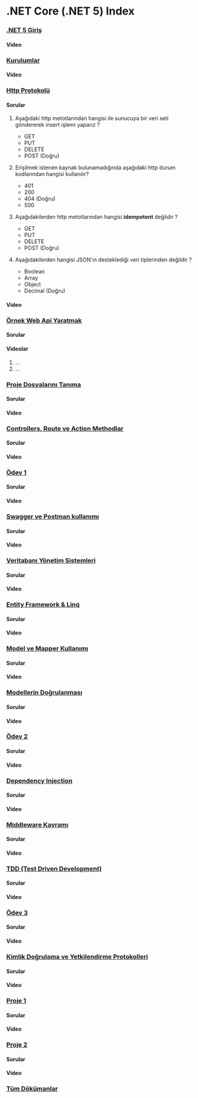 # .NET Core (.NET 5) Index

### [.NET 5 Giriş](1-net5-giris/)

#### Video

### [Kurulumlar](2-kurulumlar/)

#### Video

### [Http Protokolü](3-http-protokolu/)

#### Sorular

1. Aşağıdaki http metotlarından hangisi ile sunucuya bir veri seti göndererek insert işlemi yaparız ?

   - GET
   - PUT
   - DELETE
   - POST (Doğru)

2. Erişilmek istenen kaynak bulunamadığında aşağıdaki http durum kodlarından hangisi kullanılır?

   - 401
   - 200
   - 404 (Doğru)
   - 500

3. Aşağıdakilerden http metotlarından hangisi **idempotent** değildir ?

   - GET
   - PUT
   - DELETE
   - POST (Doğru)

4. Aşağıdakilerden hangisi JSON'ın desteklediği veri tiplerinden değildir ?

   - Boolean
   - Array
   - Object
   - Decimal (Doğru)

#### Video

### [Örnek Web Api Yaratmak](4-ornek-webapi-yaratmak/)

#### Sorular

#### Videolar

1. ...
2. ...

### [Proje Dosyalarını Tanıma](5-proje-dosyalari/)

#### Sorular

#### Video

### [Controllers, Route ve Action Methodlar](6-controllers-route-action-methodlar/)

#### Sorular

#### Video

### [Ödev 1](7-odev-1/)

#### Sorular

#### Video

### [Swagger ve Postman kullanımı](8-swagger-postman/)

#### Sorular

#### Video

### [Veritabanı Yönetim Sistemleri](9-veritabani-yonetim-sistemleri/)

#### Sorular

#### Video

### [Entity Framework & Linq](10-entity-framework-linq/)

#### Sorular

#### Video

### [Model ve Mapper Kullanımı](11-model-mapper-kullanimi/)

#### Sorular

#### Video

### [Modellerin Doğrulanması](12-model-validasyonu/)

#### Sorular

#### Video

### [Ödev 2](13-odev-2/)

#### Sorular

#### Video

### [Dependency Injection](14-dependency-injection/)

#### Sorular

#### Video

### [Middleware Kavramı](15-middleware-kavrami/)

#### Sorular

#### Video

### [TDD (Test Driven Development)](16-tdd-nedir/)

#### Sorular

#### Video

### [Ödev 3](17-odev-3/)

#### Sorular

#### Video

### [Kimlik Doğrulama ve Yetkilendirme Protokolleri](18-kimlik-dogrulama-ve-yetkilendirme/)

#### Sorular

#### Video

### [Proje 1](19-proje-1/)

#### Sorular

#### Video

### [Proje 2](20-proje-2/)

#### Sorular

#### Video

### [Tüm Dökümanlar](21-dokumanlar/)
